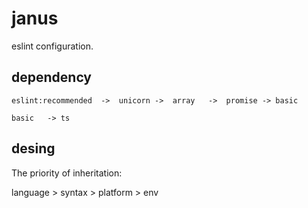 # janus

eslint configuration.

## dependency

`eslint:recommended  ->  unicorn ->  array   ->  promise -> basic`

`basic   -> ts`

## desing

The priority of inheritation:

language > syntax > platform > env
